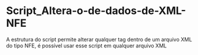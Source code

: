 # Script_Altera-o-de-dados-de-XML-NFE
A estrutura do script permite alterar qualquer tag dentro de um arquivo XML do tipo NFE, é possível usar esse script em qualquer arquivo XML
